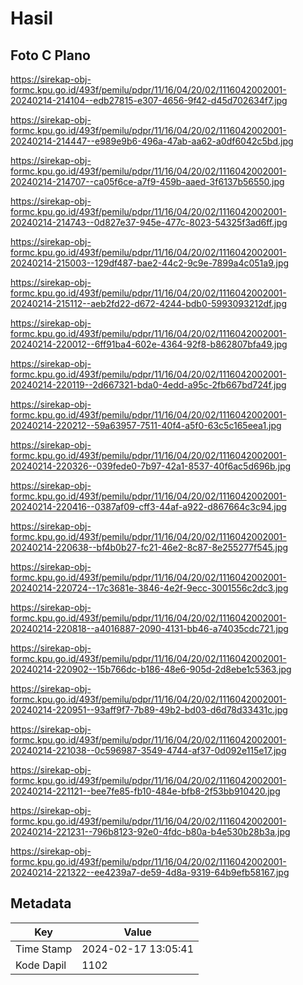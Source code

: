 # Hasil

## Foto C Plano

https://sirekap-obj-formc.kpu.go.id/493f/pemilu/pdpr/11/16/04/20/02/1116042002001-20240214-214104--edb27815-e307-4656-9f42-d45d702634f7.jpg

https://sirekap-obj-formc.kpu.go.id/493f/pemilu/pdpr/11/16/04/20/02/1116042002001-20240214-214447--e989e9b6-496a-47ab-aa62-a0df6042c5bd.jpg

https://sirekap-obj-formc.kpu.go.id/493f/pemilu/pdpr/11/16/04/20/02/1116042002001-20240214-214707--ca05f6ce-a7f9-459b-aaed-3f6137b56550.jpg

https://sirekap-obj-formc.kpu.go.id/493f/pemilu/pdpr/11/16/04/20/02/1116042002001-20240214-214743--0d827e37-945e-477c-8023-54325f3ad6ff.jpg

https://sirekap-obj-formc.kpu.go.id/493f/pemilu/pdpr/11/16/04/20/02/1116042002001-20240214-215003--129df487-bae2-44c2-9c9e-7899a4c051a9.jpg

https://sirekap-obj-formc.kpu.go.id/493f/pemilu/pdpr/11/16/04/20/02/1116042002001-20240214-215112--aeb2fd22-d672-4244-bdb0-5993093212df.jpg

https://sirekap-obj-formc.kpu.go.id/493f/pemilu/pdpr/11/16/04/20/02/1116042002001-20240214-220012--6ff91ba4-602e-4364-92f8-b862807bfa49.jpg

https://sirekap-obj-formc.kpu.go.id/493f/pemilu/pdpr/11/16/04/20/02/1116042002001-20240214-220119--2d667321-bda0-4edd-a95c-2fb667bd724f.jpg

https://sirekap-obj-formc.kpu.go.id/493f/pemilu/pdpr/11/16/04/20/02/1116042002001-20240214-220212--59a63957-7511-40f4-a5f0-63c5c165eea1.jpg

https://sirekap-obj-formc.kpu.go.id/493f/pemilu/pdpr/11/16/04/20/02/1116042002001-20240214-220326--039fede0-7b97-42a1-8537-40f6ac5d696b.jpg

https://sirekap-obj-formc.kpu.go.id/493f/pemilu/pdpr/11/16/04/20/02/1116042002001-20240214-220416--0387af09-cff3-44af-a922-d867664c3c94.jpg

https://sirekap-obj-formc.kpu.go.id/493f/pemilu/pdpr/11/16/04/20/02/1116042002001-20240214-220638--bf4b0b27-fc21-46e2-8c87-8e255277f545.jpg

https://sirekap-obj-formc.kpu.go.id/493f/pemilu/pdpr/11/16/04/20/02/1116042002001-20240214-220724--17c3681e-3846-4e2f-9ecc-3001556c2dc3.jpg

https://sirekap-obj-formc.kpu.go.id/493f/pemilu/pdpr/11/16/04/20/02/1116042002001-20240214-220818--a4016887-2090-4131-bb46-a74035cdc721.jpg

https://sirekap-obj-formc.kpu.go.id/493f/pemilu/pdpr/11/16/04/20/02/1116042002001-20240214-220902--15b766dc-b186-48e6-905d-2d8ebe1c5363.jpg

https://sirekap-obj-formc.kpu.go.id/493f/pemilu/pdpr/11/16/04/20/02/1116042002001-20240214-220951--93aff9f7-7b89-49b2-bd03-d6d78d33431c.jpg

https://sirekap-obj-formc.kpu.go.id/493f/pemilu/pdpr/11/16/04/20/02/1116042002001-20240214-221038--0c596987-3549-4744-af37-0d092e115e17.jpg

https://sirekap-obj-formc.kpu.go.id/493f/pemilu/pdpr/11/16/04/20/02/1116042002001-20240214-221121--bee7fe85-fb10-484e-bfb8-2f53bb910420.jpg

https://sirekap-obj-formc.kpu.go.id/493f/pemilu/pdpr/11/16/04/20/02/1116042002001-20240214-221231--796b8123-92e0-4fdc-b80a-b4e530b28b3a.jpg

https://sirekap-obj-formc.kpu.go.id/493f/pemilu/pdpr/11/16/04/20/02/1116042002001-20240214-221322--ee4239a7-de59-4d8a-9319-64b9efb58167.jpg


## Metadata

| Key        | Value               |
| ---------- | ------------------- |
| Time Stamp | 2024-02-17 13:05:41 |
| Kode Dapil | 1102                |



